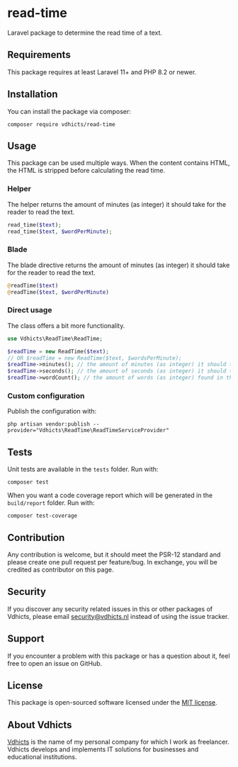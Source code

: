 # read-time

Laravel package to determine the read time of a text. 

## Requirements

This package requires at least Laravel 11+ and PHP 8.2 or newer.

## Installation

You can install the package via composer:

`composer require vdhicts/read-time`

## Usage

This package can be used multiple ways. When the content contains HTML, the HTML is stripped before calculating the read
time.

### Helper

The helper returns the amount of minutes (as integer) it should take for the reader to read the text. 

```php
read_time($text);
read_time($text, $wordPerMinute);
```

### Blade

The blade directive returns the amount of minutes (as integer) it should take for the reader to read the text.

```php
@readTime($text)
@readTime($text, $wordPerMinute)
```

### Direct usage

The class offers a bit more functionality.

```php
use Vdhicts\ReadTime\ReadTime;

$readTime = new ReadTime($text);
// OR $readTime = new ReadTime($text, $wordsPerMinute);
$readTime->minutes(); // the amount of minutes (as integer) it should take to read
$readTime->seconds(); // the amount of seconds (as integer) it should take to read
$readTime->wordCount(); // the amount of words (as integer) found in the text
```

### Custom configuration

Publish the configuration with:

`php artisan vendor:publish --provider="Vdhicts\ReadTime\ReadTimeServiceProvider"`

## Tests

Unit tests are available in the `tests` folder. Run with:

`composer test`

When you want a code coverage report which will be generated in the `build/report` folder. Run with:

`composer test-coverage`

## Contribution

Any contribution is welcome, but it should meet the PSR-12 standard and please create one pull request per feature/bug.
In exchange, you will be credited as contributor on this page.

## Security

If you discover any security related issues in this or other packages of Vdhicts, please email security@vdhicts.nl instead
of using the issue tracker.

## Support

If you encounter a problem with this package or has a question about it, feel free to open an issue on GitHub.

## License

This package is open-sourced software licensed under the [MIT license](http://opensource.org/licenses/MIT).

## About Vdhicts

[Vdhicts](https://www.vdhicts.nl) is the name of my personal company for which I work as freelancer. Vdhicts develops
and implements IT solutions for businesses and educational institutions.
